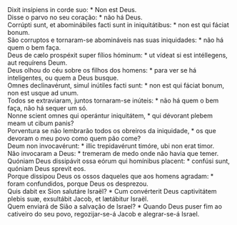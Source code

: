 <div class="dropcap text-justify">Dixit insípiens in corde suo: * Non est Deus.</div>
<div class="dropcap text-justify">Disse o parvo no seu coração: * não há Deus.</div>
<div class="text-justify">Corrúpti sunt, et abominábiles facti sunt in iniquitátibus: * non est qui fáciat bonum.</div>
<div class="text-justify">São corruptos e tornaram-se abomináveis nas suas iniquidades: * não há quem o bem faça.</div>
<div class="text-justify">Deus de cælo prospéxit super fílios hóminum: * ut vídeat si est intéllegens, aut requírens Deum.</div>
<div class="text-justify">Deus olhou do céu sobre os filhos dos homens: * para ver se há inteligentes, ou quem a Deus busque.</div>
<div class="text-justify">Omnes declinavérunt, simul inútiles facti sunt: * non est qui fáciat bonum, non est usque ad unum.</div>
<div class="text-justify">Todos se extraviaram, juntos tornaram-se inúteis: * não há quem o bem faça, não há sequer um só.</div>
<div class="text-justify">Nonne scient omnes qui operántur iniquitátem, * qui dévorant plebem meam ut cibum panis?</div>
<div class="text-justify">Porventura se não lembrarão todos os obreiros da iniquidade, * os que devoram o meu povo como quem pão come?</div>
<div class="text-justify">Deum non invocavérunt: * illic trepidavérunt timóre, ubi non erat timor.</div>
<div class="text-justify">Não invocaram a Deus: * tremeram de medo onde não havia que temer.</div>
<div class="text-justify">Quóniam Deus dissipávit ossa eórum qui homínibus placent: * confúsi sunt, quóniam Deus sprevit eos.</div>
<div class="text-justify">Porque dissipou Deus os ossos daqueles que aos homens agradam: * foram confundidos, porque Deus os desprezou.</div>
<div class="text-justify">Quis dabit ex Sion salutáre Israël? * Cum convérterit Deus captivitátem plebis suæ, exsultábit Jacob, et lætábitur Israël.</div>
<div class="text-justify">Quem enviará de Sião a salvação de Israel? * Quando Deus puser fim ao cativeiro do seu povo, regozijar-se-á Jacob e alegrar-se-á Israel.</div>
